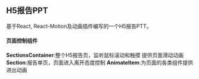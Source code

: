 ## H5报告PPT
基于React, React-Motion及动画插件编写的一个H5报告PTT。

#### 页面控制组件
**SectionsContainer**:整个H5报告页，监听鼠标滚动和触摸 提供页面滑动动画
**Section**:报告单页，页面进入离开态度控制
**AnimateItem**:为页面的各类组件提供进出动画